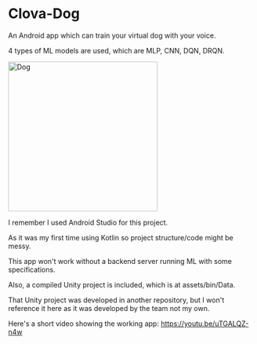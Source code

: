 # Clova-Dog

An Android app which can train your virtual dog with your voice.

4 types of ML models are used, which are MLP, CNN, DQN, DRQN.

<img width="305" alt="Dog" src="https://user-images.githubusercontent.com/26213435/66726467-7222a180-ee74-11e9-9a4b-1e153f2b152b.png">

I remember I used Android Studio for this project.

As it was my first time using Kotlin so project structure/code might be messy.

This app won't work without a backend server running ML with some specifications.

Also, a compiled Unity project is included, which is at assets/bin/Data.

That Unity project was developed in another repository, but I won't reference it here as it was developed by the team not my own.

Here's a short video showing the working app: https://youtu.be/uTGALQZ-n4w

